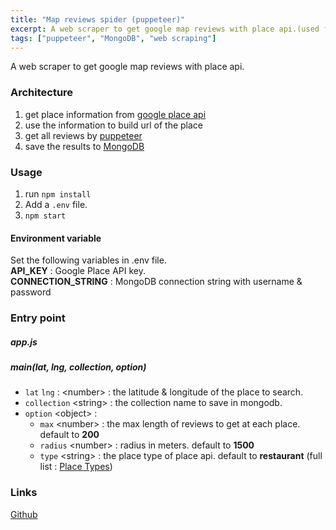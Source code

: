 ```yaml
---
title: "Map reviews spider (puppeteer)"
excerpt: A web scraper to get google map reviews with place api.(used for Guess what you like data collection)
tags: ["puppeteer", "MongoDB", "web scraping"]
---
```


A web scraper to get google map reviews with place api.

### Architecture

1. get place information from [google place api](https://developers.google.com/maps/documentation/places/web-service/overview)
2. use the information to build url of the place
3. get all reviews by [puppeteer](https://github.com/puppeteer/puppeteer)
4. save the results to [MongoDB](https://www.mongodb.com/)

### Usage

1. run `npm install`
2. Add a `.env` file.
3. `npm start`

#### Environment variable

Set the following variables in .env file.  
**API_KEY** : Google Place API key.  
**CONNECTION_STRING** : MongoDB connection string with username & password

### Entry point

##### app.js

##### main(lat, lng, collection, option)

-   `lat` `lng` : \<number> : the latitude & longitude of the place to search.
-   `collection` \<string> : the collection name to save in mongodb.
-   `option` \<object> :
    -   `max` \<number> : the max length of reviews to get at each place. default to **200**
    -   `radius` \<number> : radius in meters. default to **1500**
    -   `type` \<string> : the place type of place api. default to **restaurant** (full list : [Place Types](https://developers.google.com/places/supported_types))

### Links

[Github](https://github.com/chuang861012/puppeteer-google-map-review-scraper)

